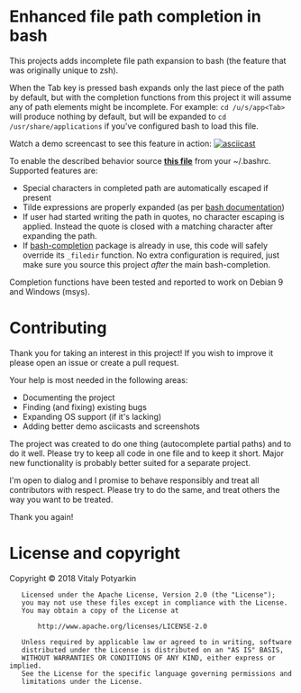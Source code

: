 # Enhanced file path completion in bash

This projects adds incomplete file path expansion to bash (the feature that was
originally unique to zsh).

When the Tab key is pressed bash expands only the last piece of the path by
default, but with the completion functions from this project it will assume any
of path elements might be incomplete. For example: `cd /u/s/app<Tab>` will
produce nothing by default, but will be expanded to `cd /usr/share/applications`
if you've configured bash to load this file.

Watch a demo screencast to see this feature in action:
[![asciicast](https://asciinema.org/a/0zhzOYbkF22pWLmbx1RHCYyqQ.png)](https://asciinema.org/a/0zhzOYbkF22pWLmbx1RHCYyqQ)

To enable the described behavior source [**this file**][main] from your
~/.bashrc. Supported features are:

- Special characters in completed path are automatically escaped if present
- Tilde expressions are properly expanded (as per [bash documentation])
- If user had started writing the path in quotes, no character escaping is
  applied. Instead the quote is closed with a matching character after expanding
  the path.
- If [bash-completion] package is already in use, this code will safely override
  its `_filedir` function. No extra configuration is required, just make sure
  you source this project *after* the main bash-completion.

Completion functions have been tested and reported to work on Debian 9 and
Windows (msys).


# Contributing

Thank you for taking an interest in this project! If you wish to improve it
please open an issue or create a pull request.

Your help is most needed in the following areas:

- Documenting the project
- Finding (and fixing) existing bugs
- Expanding OS support (if it's lacking)
- Adding better demo asciicasts and screenshots

The project was created to do one thing (autocomplete partial paths) and to do
it well. Please try to keep all code in one file and to keep it short. Major new
functionality is probably better suited for a separate project.

I'm open to dialog and I promise to behave responsibly and treat all
contributors with respect. Please try to do the same, and treat others the way
you want to be treated.

Thank you again!


# License and copyright

Copyright © 2018 Vitaly Potyarkin

```
   Licensed under the Apache License, Version 2.0 (the "License");
   you may not use these files except in compliance with the License.
   You may obtain a copy of the License at

       http://www.apache.org/licenses/LICENSE-2.0

   Unless required by applicable law or agreed to in writing, software
   distributed under the License is distributed on an "AS IS" BASIS,
   WITHOUT WARRANTIES OR CONDITIONS OF ANY KIND, either express or implied.
   See the License for the specific language governing permissions and
   limitations under the License.
```

[bash-completion]: https://salsa.debian.org/debian/bash-completion
[bash documentation]: https://www.gnu.org/software/bash/manual/html_node/Tilde-Expansion.html
[main]: bash_completion
